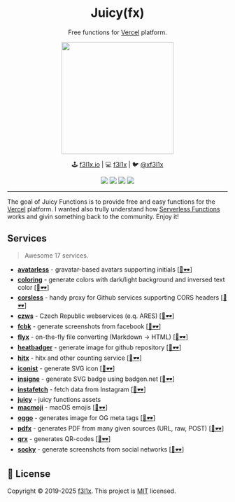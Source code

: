 <h1 align=center>Juicy(fx)</h1>

<p align=center>
Free functions for <a href="https://vercel.com">Vercel</a> platform.
</p>

<p align=center>
	<img src="https://github.com/juicyfx/juicy/blob/master/services/juicy/logo.png" width="256">
</p>

<p align=center>
🕹 <a href="https://f3l1x.io">f3l1x.io</a> | 💻 <a href="https://github.com/f3l1x">f3l1x</a> | 🐦 <a href="https://twitter.com/xf3l1x">@xf3l1x</a>
</p>

<p align=center>
	<a href="https://github.com/juicyfx/juicy/actions"><img src="https://badgen.net/github/checks/juicyfx/juicy"></a>
	<a href="https://github.com/juicyfx/juicy"><img src="https://badgen.net/github/license/juicyfx/juicy"></a>
	<a href="https://bit.ly/f3l1xdis"><img src="https://badgen.net/badge/support/discussions/yellow"></a>
	<a href="http://bit.ly/f3l1xsponsor"><img src="https://badgen.net/badge/sponsor/donations/F96854"></a>
</p>

------

The goal of Juicy Functions is to provide free and easy functions for the [Vercel](https://vercel.com) platform.
I wanted also trully understand how [Serverless Functions](https://vercel.com/docs/v2/serverless-functions/introduction) works
and givin something back to the community. Enjoy it!

## Services

> Awesome 17 services.

- [**avatarless**](services/avatarless) - gravatar-based avatars supporting initials [[👀🕶](https://avatarless.vercel.app)]
- [**coloring**](services/coloring) - generate colors with dark/light background and inversed text color [[👀🕶](https://coloring.vercel.app)]
- [**corsless**](services/corsless) - handy proxy for Github services supporting CORS headers [[👀🕶](https://corsless.vercel.app)]
- [**czws**](services/czws) - Czech Republic webservices (e.q. ARES) [[👀🕶](https://czws.vercel.app)]
- [**fcbk**](services/fcbk) - generate screenshots from facebook [[👀🕶](https://fcbk.vercel.app)]
- [**flyx**](services/flyx) - on-the-fly file converting (Markdown -> HTML) [[👀🕶](https://flyx.vercel.app)]
- [**heatbadger**](services/heatbadger) - generate image for github repository [[👀🕶](https://heatbadger.vercel.app)]
- [**hitx**](services/hitx) - hitx and other counting service [[👀🕶](https://hitx.vercel.app)]
- [**iconist**](services/iconist) - generate SVG icon [[👀🕶](https://obr.vercel.app)]
- [**insigne**](services/insigne) - generate SVG badge using badgen.net [[👀🕶](https://label.vercel.app)]
- [**instafetch**](services/instafetch) - fetch data from Instagram [[👀🕶](https://instafetch.vercel.app)]
- [**juicy**](services/juicy) - juicy functions assets
- [**macmoji**](services/macmoji) - macOS emojis [[👀🕶](https://macmoji.vercel.app)]
- [**oggo**](services/oggo) - generates image for OG meta tags [[👀🕶](https://oggo.vercel.app)]
- [**pdfx**](services/pdfx) - generates PDF from many given sources (URL, raw, POST) [[👀🕶](https://pdfx.vercel.app)]
- [**qrx**](services/qrx) - generates QR-codes [[👀🕶](https://qrx.vercel.app)]
- [**socky**](services/socky) - generate screenshots from social networks [[👀🕶](https://socky.vercel.app)]

## 📝 License

Copyright © 2019-2025 [f3l1x](https://github.com/f3l1x).
This project is [MIT](LICENSE) licensed.
